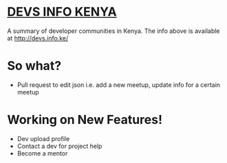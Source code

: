 # [DEVS INFO KENYA](http://devs.info.ke/)

A summary of developer communities in Kenya. The info above is available at http://devs.info.ke/


# So what?
 - Pull request to edit json i.e. add a new meetup, update info for a certain meetup

# Working on New Features!

  - Dev upload profile
  - Contact a dev for project help
  - Become a mentor
